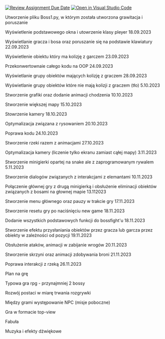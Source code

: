 [![Review Assignment Due Date](https://classroom.github.com/assets/deadline-readme-button-24ddc0f5d75046c5622901739e7c5dd533143b0c8e959d652212380cedb1ea36.svg)](https://classroom.github.com/a/t_QPUBo-)
[![Open in Visual Studio Code](https://classroom.github.com/assets/open-in-vscode-718a45dd9cf7e7f842a935f5ebbe5719a5e09af4491e668f4dbf3b35d5cca122.svg)](https://classroom.github.com/online_ide?assignment_repo_id=11918960&assignment_repo_type=AssignmentRepo)

Utworzenie pliku Boss1.py, w którym została utworzona grawitacja i poruszanie <br>

Wyświetlenie podstawowego okna i utowrzenie klasy pleyer 18.09.2023 <br>

Wyświetlanie gracza i bosa oraz poruszanie się na podstawie klawiatury 22.09.2023<br>

Wyświetlenie obiektu który ma kolizję z garczem 23.09.2023 <br>

Przekonwertownaie całego kodu na OOP 24.09.2023 <br>

Wyświetlanie grupy obiektów mających kolizję z graczem 28.09.2023<br>

Wyświetlanie grupy obiektów które nie mają kolizji z graczem (tło) 5.10.2023<br>

Stworzenie grafiki oraz dodanie animacji chodzenia 10.10.2023 <br>

Stworzenie większej mapy 15.10.2023 <br>

Stowrzenie kamery 18.10.2023 <br>

Optymalizacja związana z rysowaniem 20.10.2023 <br>

Poprawa kodu 24.10.2023 <br>

Stworzenie rzeki razem z animacjami 27.10.2023 <br>

Optymalizacja kamery (liczenie tylko ekranu zamiast cąłej mapy) 3.11.2023 <br>

Stworzenie minigierki opartej na snake ale z zaprogramowanym rywalem 5.11.2023 <br>

Stworzenie dialogów związanych z interakcjami z elemantami 10.11.2023

Połączenie głównej gry z drugą minigierką i obsłużenie eliminacji obiektów związanych z bosami na głownej mapie 13.112023 <br>

Stworzenie menu głównego oraz pauzy w trakcie gry 17.11.2023 <br>

Stworzenie resetu gry po naciśnięciu new game 18.11.2023 <br>

Dodanie wszystkich podstawowych funkcji do bossfight'u 18.11.2023 <br>

Stworzenie efektu przysłaniania obiektów przez gracza lub garcza przez obiekty w zależności od pozycji 19.11.2023 <br>

Obsłużenie ataków, animacji w zabijanie wrogów 20.11.2023 <br> 

Stworzenie skrzyni oraz animacji zdobywania broni 21.11.2023 <br>

Poprawa interakcji z rzeką 26.11.2023 <br>


Plan na grę <br>

Typowa gra rpg - przynajmniej 2 bossy <br>

Rozwój postaci w miarę trwania rozgrywki <br>

Między grami występowanie NPC (misje poboczne) <br>

Gra w formacie top-view <br>

Fabuła <br>

Muzyka i efekty dźwiękowe <br>


